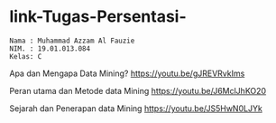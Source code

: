 # link-Tugas-Persentasi-
```
Nama : Muhammad Azzam Al Fauzie 
NIM. : 19.01.013.084
Kelas: C
```
Apa dan Mengapa Data Mining?
https://youtu.be/gJREVRvkIms

Peran utama dan Metode data Mining 
https://youtu.be/J6MclJhKO20

Sejarah dan Penerapan data Mining 
https://youtu.be/JS5HwN0LJYk

